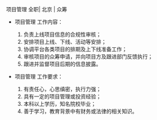 项目管理 全职| 北京 | 众筹

* 项目管理 工作内容：

  1. 负责上线项目信息的合规性审核；  1. 安排项目上线、下线、活动等安排；  1. 协调平台各类项目的排期及上下线准备工作；  1. 审核项目的众筹申请，并向项目方及跟进部门反馈执行；  1. 跟进并监督项目后期的信息披露。

* 项目管理 工作要求：

  1. 有责任心，心思缜密，执行力强；  1. 具有一定的项目管理或投资经验；  1. 本科以上学历，知名院校毕业；  1. 善于学习，教育背景中有财务或法律的相关知识。

